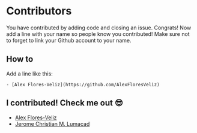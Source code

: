 # Contributors

You have contributed by adding code and closing an issue. Congrats! Now add a line with your name so people know you contributed! Make sure not to forget to link your Github account to your name.

## How to

Add a line like this: 

`- [Alex Flores-Veliz](https://github.com/AlexFloresVeliz)`

## I contributed! Check me out :sunglasses:

- [Alex Flores-Veliz](https://github.com/AlexFloresVeliz)
- [Jerome Christian M. Lumacad](https://github.com/jmlumacad1)